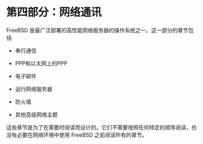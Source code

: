 # 第四部分：网络通讯

FreeBSD 是最广泛部署的高性能网络服务器的操作系统之一。这一部分的章节包括

- 串行通信

- PPP和以太网上的PPP

- 电子邮件

- 运行网络服务器

- 防火墙

- 其他高级网络主题

这些章节是为了在需要时阅读而设计的。它们不需要按照任何特定的顺序阅读，也没有必要在网络环境中使用 FreeBSD 之前阅读所有的章节。
